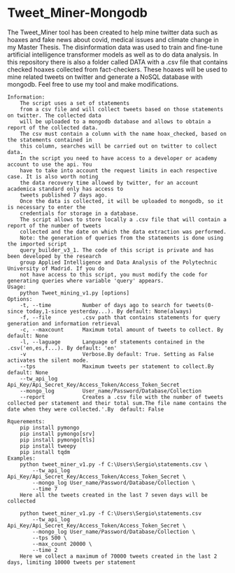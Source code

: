 # Tweet_Miner-Mongodb
The Tweet_Miner tool has been created to help mine twitter data such as hoaxes and fake news about covid, medical issues and climate change in my Master Thesis. 
The disinformation data was used to train and fine-tune artificial intelligence transformer models as well as to do data analysis.
In this repository there is also a folder called DATA with a .csv file that contains checked hoaxes collected from fact-checkers. These hoaxes will be used to mine related tweets on twitter and generate a NoSQL database with mongodb.
Feel free to use my tool and make modifications.

    Information:
        The script uses a set of statements
        from a csv file and will collect tweets based on those statements on twitter. The collected data
        will be uploaded to a mongodb database and allows to obtain a report of the collected data.
        The csv must contain a column with the name hoax_checked, based on the statements contained in
        this column, searches will be carried out on twitter to collect data.
        In the script you need to have access to a developer or academy account to use the api. You 
        have to take into account the request limits in each respective case. It is also worth noting 
        the data recovery time allowed by twitter, for an account academica standard only has access to
        tweets published 7 days ago.
        Once the data is collected, it will be uploaded to mongodb, so it is necessary to enter the 
        credentials for storage in a database.
        The script allows to store locally a .csv file that will contain a report of the number of tweets 
        collected and the date on which the data extraction was performed.
        Note: the generation of queries from the statements is done using the imported script 
        query_builder_v3_1. The code of this script is private and has been developed by the research 
        group Applied Intelligence and Data Analysis of the Polytechnic University of Madrid. If you do 
        not have access to this script, you must modify the code for generating queries where variable 'query' appears.
    Usage:
        python Tweet_mining_v1.py [options]
    Options:
        -t, --time          Number of days ago to search for tweets(0-since today,1-since yesterday...). By default: None(always)
        -f, --file          .csv path that contains statements for query generation and information retrieval
        -c, --maxcount      Maximum total amount of tweets to collect. By default: None 
        -l, --laguage       Language of statements contained in the .csv('en,es,f...). By default: 'en'
        -v                  Verbose.By default: True. Setting as False activates the silent mode.
        --tps               Maximum tweets per statement to collect.By default: None    
        --tw_api_log        Api_Key/Api_Secret_Key/Access_Token/Access_Token_Secret   
        --mongo_log         User_name/Password/Database/Collection   
        --report            Creates a .csv file with the number of tweets collected per statement and their total sum.The file name contains the date when they were collected.'.By  default: False
    
    Rquerements:
        pip install pymongo
        pip install pymongo[srv]
        pip install pymongo[tls]
        pip install tweepy
        pip install tqdm
    Examples:
        python tweet_miner_v1.py -f C:\Users\Sergio\statements.csv \
            --tw_api_log Api_Key/Api_Secret_Key/Access_Token/Access_Token_Secret \
            --mongo_log User_name/Password/Database/Collection \
            --time 7
        Here all the tweets created in the last 7 seven days will be collected
        
        python tweet_miner_v1.py -f C:\Users\Sergio\statements.csv
            --tw_api_log Api_Key/Api_Secret_Key/Access_Token/Access_Token_Secret \
            --mongo_log User_name/Password/Database/Collection \
            --tps 500 \
            --max_count 20000 \
            --time 2
        Here we collect a maximum of 70000 tweets created in the last 2 days, limiting 10000 tweets per statement 
        
